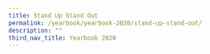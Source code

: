 ```yaml
---
title: Stand Up Stand Out
permalink: /yearbook/yearbook-2020/stand-up-stand-out/
description: ""
third_nav_title: Yearbook 2020
---
```

